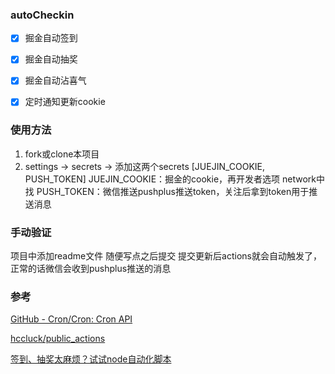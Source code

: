 ### autoCheckin

- [x] 掘金自动签到

- [x] 掘金自动抽奖

- [x] 掘金自动沾喜气

- [x] 定时通知更新cookie

### 使用方法
1. fork或clone本项目
2. settings -> secrets -> 添加这两个secrets [JUEJIN_COOKIE, PUSH_TOKEN]
JUEJIN_COOKIE：掘金的cookie，再开发者选项 network中找
PUSH_TOKEN：微信推送pushplus推送token，关注后拿到token用于推送消息

### 手动验证
项目中添加readme文件 随便写点之后提交
提交更新后actions就会自动触发了，正常的话微信会收到pushplus推送的消息

### 参考
[GitHub - Cron/Cron: Cron API](https://github.com/Cron/Cron) 

[hccluck/public_actions](https://github.com/hccluck/public_actions)  

[签到、抽奖太麻烦？试试node自动化脚本](https://juejin.cn/post/7048958654334107684)

<!-- 
2023-04-24更新cookie 

2024-03-15更新cookie 

2024-04-29更新cookie
https://api.juejin.cn/interact_api/v1/message/count 
-->
